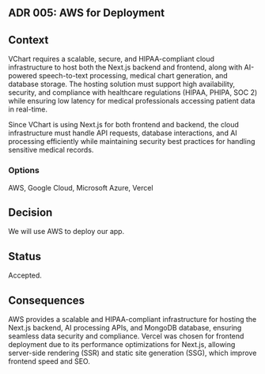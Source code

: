## ADR 005: AWS for Deployment

## Context
VChart requires a scalable, secure, and HIPAA-compliant cloud infrastructure to host both the Next.js backend and frontend, along with AI-powered speech-to-text processing, medical chart generation, and database storage. The hosting solution must support high availability, security, and compliance with healthcare regulations (HIPAA, PHIPA, SOC 2) while ensuring low latency for medical professionals accessing patient data in real-time.

Since VChart is using Next.js for both frontend and backend, the cloud infrastructure must handle API requests, database interactions, and AI processing efficiently while maintaining security best practices for handling sensitive medical records.

### Options
AWS, Google Cloud, Microsoft Azure, Vercel

## Decision
We will use AWS to deploy our app. 

## Status
Accepted.

## Consequences
AWS provides a scalable and HIPAA-compliant infrastructure for hosting the Next.js backend, AI processing APIs, and MongoDB database, ensuring seamless data security and compliance. Vercel was chosen for frontend deployment due to its performance optimizations for Next.js, allowing server-side rendering (SSR) and static site generation (SSG), which improve frontend speed and SEO.
